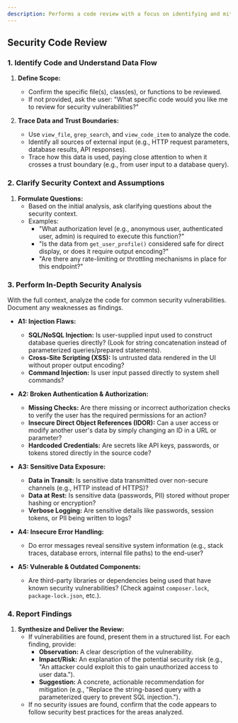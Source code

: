 ```yaml
---
description: Performs a code review with a focus on identifying and mitigating common security vulnerabilities.
---
```


## Security Code Review

### 1. Identify Code and Understand Data Flow

1.  **Define Scope:**
    *   Confirm the specific file(s), class(es), or functions to be reviewed.
    *   If not provided, ask the user: "What specific code would you like me to review for security vulnerabilities?"

2.  **Trace Data and Trust Boundaries:**
    *   Use `view_file`, `grep_search`, and `view_code_item` to analyze the code.
    *   Identify all sources of external input (e.g., HTTP request parameters, database results, API responses).
    *   Trace how this data is used, paying close attention to when it crosses a trust boundary (e.g., from user input to a database query).

### 2. Clarify Security Context and Assumptions

1.  **Formulate Questions:**
    *   Based on the initial analysis, ask clarifying questions about the security context.
    *   Examples:
        *   "What authorization level (e.g., anonymous user, authenticated user, admin) is required to execute this function?"
        *   "Is the data from `get_user_profile()` considered safe for direct display, or does it require output encoding?"
        *   "Are there any rate-limiting or throttling mechanisms in place for this endpoint?"

### 3. Perform In-Depth Security Analysis

With the full context, analyze the code for common security vulnerabilities. Document any weaknesses as findings.

*   **A1: Injection Flaws:**
    *   **SQL/NoSQL Injection:** Is user-supplied input used to construct database queries directly? (Look for string concatenation instead of parameterized queries/prepared statements).
    *   **Cross-Site Scripting (XSS):** Is untrusted data rendered in the UI without proper output encoding?
    *   **Command Injection:** Is user input passed directly to system shell commands?

*   **A2: Broken Authentication & Authorization:**
    *   **Missing Checks:** Are there missing or incorrect authorization checks to verify the user has the required permissions for an action?
    *   **Insecure Direct Object References (IDOR):** Can a user access or modify another user's data by simply changing an ID in a URL or parameter?
    *   **Hardcoded Credentials:** Are secrets like API keys, passwords, or tokens stored directly in the source code?

*   **A3: Sensitive Data Exposure:**
    *   **Data in Transit:** Is sensitive data transmitted over non-secure channels (e.g., HTTP instead of HTTPS)?
    *   **Data at Rest:** Is sensitive data (passwords, PII) stored without proper hashing or encryption?
    *   **Verbose Logging:** Are sensitive details like passwords, session tokens, or PII being written to logs?

*   **A4: Insecure Error Handling:**
    *   Do error messages reveal sensitive system information (e.g., stack traces, database errors, internal file paths) to the end-user?

*   **A5: Vulnerable & Outdated Components:**
    *   Are third-party libraries or dependencies being used that have known security vulnerabilities? (Check against `composer.lock`, `package-lock.json`, etc.).

### 4. Report Findings

1.  **Synthesize and Deliver the Review:**
    *   If vulnerabilities are found, present them in a structured list. For each finding, provide:
        *   **Observation:** A clear description of the vulnerability.
        *   **Impact/Risk:** An explanation of the potential security risk (e.g., "An attacker could exploit this to gain unauthorized access to user data.").
        *   **Suggestion:** A concrete, actionable recommendation for mitigation (e.g., "Replace the string-based query with a parameterized query to prevent SQL injection.").
    *   If no security issues are found, confirm that the code appears to follow security best practices for the areas analyzed.